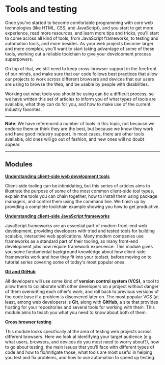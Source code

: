 # Tools and testing

Once you've started to become comfortable programming with core web technologies (like HTML, CSS, and JavaScript), and you start to get more experience, read more resources, and learn more tips and tricks, you'll start to come across all kind of tools, from JavaScript frameworks, to testing and automation tools, and more besides. As your web projects become larger and more complex, you'll want to start taking advantage of some of these tools, working out a reliable toolchain to give your development process superpowers.

On top of that, we still need to keep cross-browser support in the forefront of our minds, and make sure that our code follows best practices that allow our projects to work across different browsers and devices that our users are using to browse the Web, and be usable by people with disabilities.

Working out what tools you should be using can be a difficult process, so we have written this set of articles to inform you of what types of tools are available, what they can do for you, and how to make use of the current industry favorites.

<hr>

**Note**: We have referenced a number of tools in this topic, not because we endorse them or think they are the best, but because we know they work and have good industry support. In most cases, there are other tools available, old ones will go out of fashion, and new ones will no doubt appear.

<hr>

## Modules

**[Understanding client-side web development tools](https://github.com/AndrewSRea/My_Learning_Port/tree/main/JavaScript/Tools_and_Testing/Client-side_Web_Dev_Tools#understanding-client-side-web-development-tools)**

Client-side tooling can be intimidating, but this series of articles aims to illustrate the purpose of some of the most common client-side tool types, explain the tools you can chain together, how to install them using package managers, and control them using the command line. We finish up by providing a complete toolchain example showing you how to get productive.

**[Understanding client-side JavaScript frameworks]()**

JavaScript frameworks are an essential part of modern front-end web development, providing developers with tried and tested tools for building scalable, interactive web applications. Many modern companies use frameworks as a standard part of their tooling, so many front-end development jobs now require framework experience. This module gives you some fundamental background knowledge about how client-side frameworks work and how they fit into your toolset, before moving on to tutorial series covering some of today's most popular ones.

**[Git and GitHub]()**

All developers will use some kind of **version control system (VCS)**, a tool to allow them to collaborate with other developers on a project without danger of them overwriting each other's work, and roll back to previous versions of the code base if a problem is discovered later on. The most popular VCS (at least, among web developers) is **Git**, along with **GitHub**, a site that provides hosting for your repositories and several tools for working with them. This module aims to teach you what you need to know about both of them.

**[Cross browser testing]()**

This module looks specifically at the area of testing web projects across different browsers. Here we look at identifying your target audience (e.g. what users, browsers, and devices do you most need to worry about?), how to go about testing, the main issues that you'll face with different types of code and how to fix/mitigate those, what tools are most useful in helping you test and fix problems, and how to use automation to speed up testing.